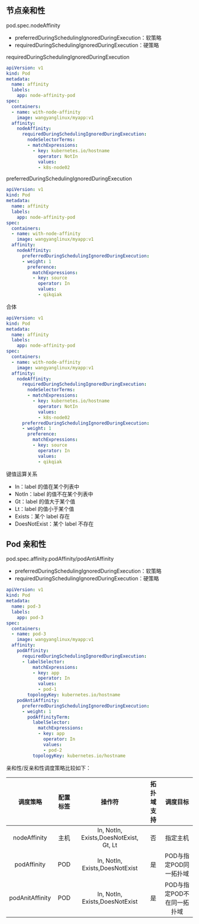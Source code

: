 ## 节点亲和性

pod.spec.nodeAffinity

- preferredDuringSchedulingIgnoredDuringExecution：软策略
- requiredDuringSchedulingIgnoredDuringExecution：硬策略

requiredDuringSchedulingIgnoredDuringExecution

```yaml
apiVersion: v1
kind: Pod
metadata:  
  name: affinity  
  labels:    
    app: node-affinity-pod
spec:  
  containers:  
  - name: with-node-affinity    
    image: wangyanglinux/myapp:v1  
  affinity:    
    nodeAffinity:      
      requiredDuringSchedulingIgnoredDuringExecution:        
        nodeSelectorTerms:        
        - matchExpressions:          
          - key: kubernetes.io/hostname            
            operator: NotIn            
            values:            
            - k8s-node02
```

preferredDuringSchedulingIgnoredDuringExecution

```yaml
apiVersion: v1
kind: Pod
metadata:  
  name: affinity  
  labels:    
    app: node-affinity-pod
spec:  
  containers:  
  - name: with-node-affinity    
    image: wangyanglinux/myapp:v1  
  affinity:    
    nodeAffinity:      
      preferredDuringSchedulingIgnoredDuringExecution:      
      - weight: 1        
        preference:          
          matchExpressions:          
          - key: source 
            operator: In            
            values:            
            - qikqiak
```

合体

```yaml
apiVersion: v1
kind: Pod
metadata:  
  name: affinity  
  labels:    
    app: node-affinity-pod
spec:  
  containers:  
  - name: with-node-affinity    
    image: wangyanglinux/myapp:v1  
  affinity:    
    nodeAffinity:      
      requiredDuringSchedulingIgnoredDuringExecution:        
        nodeSelectorTerms:        
        - matchExpressions:          
          - key: kubernetes.io/hostname            
            operator: NotIn            
            values:            
            - k8s-node02      
      preferredDuringSchedulingIgnoredDuringExecution:      
      - weight: 1        
        preference:          
          matchExpressions:          
          - key: source            
            operator: In            
            values:            
            - qikqiak
```

键值运算关系

- In：label 的值在某个列表中
- NotIn：label 的值不在某个列表中
- Gt：label 的值大于某个值
- Lt：label 的值小于某个值
- Exists：某个 label 存在
- DoesNotExist：某个 label 不存在

## Pod 亲和性

pod.spec.affinity.podAffinity/podAntiAffinity

- preferredDuringSchedulingIgnoredDuringExecution：软策略
- requiredDuringSchedulingIgnoredDuringExecution：硬策略

```yaml
apiVersion: v1
kind: Pod
metadata:  
  name: pod-3  
  labels:    
    app: pod-3
spec:  
  containers:  
  - name: pod-3    
    image: wangyanglinux/myapp:v1  
  affinity:    
    podAffinity:      
      requiredDuringSchedulingIgnoredDuringExecution:      
      - labelSelector:          
          matchExpressions:          
          - key: app            
            operator: In            
            values:            
            - pod-1        
        topologyKey: kubernetes.io/hostname    
    podAntiAffinity:      
      preferredDuringSchedulingIgnoredDuringExecution:      
      - weight: 1        
        podAffinityTerm:          
          labelSelector:            
            matchExpressions:            
            - key: app              
              operator: In              
              values:              
              - pod-2          
          topologyKey: kubernetes.io/hostname
```

亲和性/反亲和性调度策略比较如下：

|    调度策略     | 配置标签 |                 操作符                 | 拓扑域支持 |          调度目标          |
| :-------------: | :------: | :------------------------------------: | :--------: | :------------------------: |
|  nodeAffinity   |   主机   | In, NotIn, Exists,DoesNotExist, Gt, Lt |     否     |          指定主机          |
|   podAffinity   |   POD    |     In, NotIn, Exists,DoesNotExist     |     是     |   POD与指定POD同一拓扑域   |
| podAnitAffinity |   POD    |     In, NotIn, Exists,DoesNotExist     |     是     | POD与指定POD不在同一拓扑域 |

